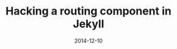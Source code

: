 ---
codepen: false
comments: false
date: 2014-12-10
external:
  host: SitePoint
  url: http://www.sitepoint.com/hacking-routing-component-jekyll/
layout: none
preview: false
published: true
sassmeister: false
summary: false
title: "Hacking a routing component in Jekyll"
---